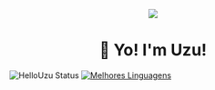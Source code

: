 <p align="center"><img src="https://media.tenor.com/lviRPgFV-R0AAAAC/satoru-gojo-gojo-vs-sukuna.gif"></p>
<h1 align="center"> 👋 Yo! I'm Uzu! </h1> 

![HelloUzu Status](https://github-readme-stats.vercel.app/api?username=hellouzu&theme=radical&show_icons=true)
[![Melhores Linguagens](https://github-readme-stats.vercel.app/api/top-langs/?username=hellouzu&theme=radical&show_icons=true)](https://github.com/hellouzu/github-readme-stats)
